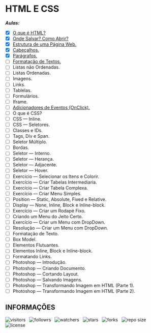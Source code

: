 # HTML E CSS

***Aulas:***

- [x] [O que é HTML?](https://github.com/Devsgeeknerd/o-que-e-html)
- [x] [Onde Salvar? Como Abrir?](https://github.com/Devsgeeknerd/onde-salvar-como-abrir)
- [x] [Estrutura de uma Página Web.](https://github.com/Devsgeeknerd/estrutura-de-uma-pagina-web)
- [x] [Cabeçalhos.](https://github.com/Devsgeeknerd/cabecalho)
- [x] [Parágrafos.](https://github.com/Devsgeeknerd/paragrafos)
- [ ] [Formatação de Textos.](https://github.com/Devsgeeknerd/formatacao-de-textos)
- [ ] Listas não Ordenadas.
- [ ] Listas Ordenadas.
- [ ] Imagens.
- [ ] Links.
- [ ] Tablelas.
- [ ] Formulários.
- [ ] Iframe.
- [ ] [Adicionadores de Eventos (OnClick).](https://github.com/Devsgeeknerd/adc-eve-zp)
- [ ] O que é CSS?
- [ ] CSS — Inline.
- [ ] CSS — Seletores.
- [ ] Classes e IDs.
- [ ] Tags, Div e Span.
- [ ] Seletor Múltiplo.
- [ ] Bordas.
- [ ] Seletor — Interno.
- [ ] Seletor — Herança.
- [ ] Seletor — Adjacente.
- [ ] Seletor — Hover.
- [ ] Exercício — Selecionar os Itens e Colorir.
- [ ] Exercício — Criar Tabelas Intermediaria.
- [ ] Exercício — Criar Tabela Complexa.
- [ ] Exercício — Criar Menu Simples.
- [ ] Position — Static, Absolute, Fixed e Relative.
- [ ] Display — None, Inline, Block e Inline-block.
- [ ] Exercício — Criar um Rodapé Fixo.
- [ ] Criando um Menu do Jeito Certo.
- [ ] Exercício — Criar um Menu com DropDown.
- [ ] Resolução — Criar um Menu com DropDown.
- [ ] Formatação de Texto.
- [ ] Box Model.
- [ ] Elementos Flutuantes.
- [ ] Elementos Inline, Block e Inline-block.
- [ ] Formatando Links.
- [ ] Photoshop — Introdução.
- [ ] Photoshop — Criando Documento.
- [ ] Photoshop — Cortando Layout.
- [ ] Photoshop — Salvando Imagens.
- [ ] Photoshop — Transformando Imagem em HTML (Parte 1).
- [ ] Photoshop — Transformando Imagem em HTML (Parte 2).

## INFORMAÇÕES

![visitors](https://visitor-badge.glitch.me/badge?page_id=Devsgeeknerd.html-e-css-zp "Total de Visitas")
&nbsp;
![followrs](https://img.shields.io/github/followers/Devsgeeknerd?style=social "Total de Seguidores")
&nbsp;
![watchers](https://img.shields.io/github/watchers/Devsgeeknerd/html-e-css-zp?style=social "Total de Observadores")
&nbsp;
![stars](https://img.shields.io/github/stars/Devsgeeknerd/html-e-css-zp?style=social "Total de Estrelas Recebidas")
&nbsp;
![forks](https://img.shields.io/github/forks/Devsgeeknerd/html-e-css-zp?style=social "Total de Forks")
&nbsp;
![repo size](https://img.shields.io/github/repo-size/Devsgeeknerd/html-e-css-zp?style=social "Tamanho do Repositório")
&nbsp;
![license](https://img.shields.io/github/license/Devsgeeknerd/html-e-css-zp?style=social "Licença do Repositório")

